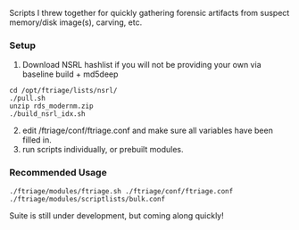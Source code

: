 Scripts I threw together for quickly gathering forensic artifacts from suspect memory/disk image(s), carving, etc.

### Setup
1. Download NSRL hashlist if you will not be providing your own via baseline build + md5deep
```
cd /opt/ftriage/lists/nsrl/
./pull.sh
unzip rds_modernm.zip
./build_nsrl_idx.sh
```
2. edit /ftriage/conf/ftriage.conf and make sure all variables have been filled in.
3. run scripts individually, or prebuilt modules.

### Recommended Usage
```
./ftriage/modules/ftriage.sh ./ftriage/conf/ftriage.conf ./ftriage/modules/scriptlists/bulk.conf
```

Suite is still under development, but coming along quickly!
